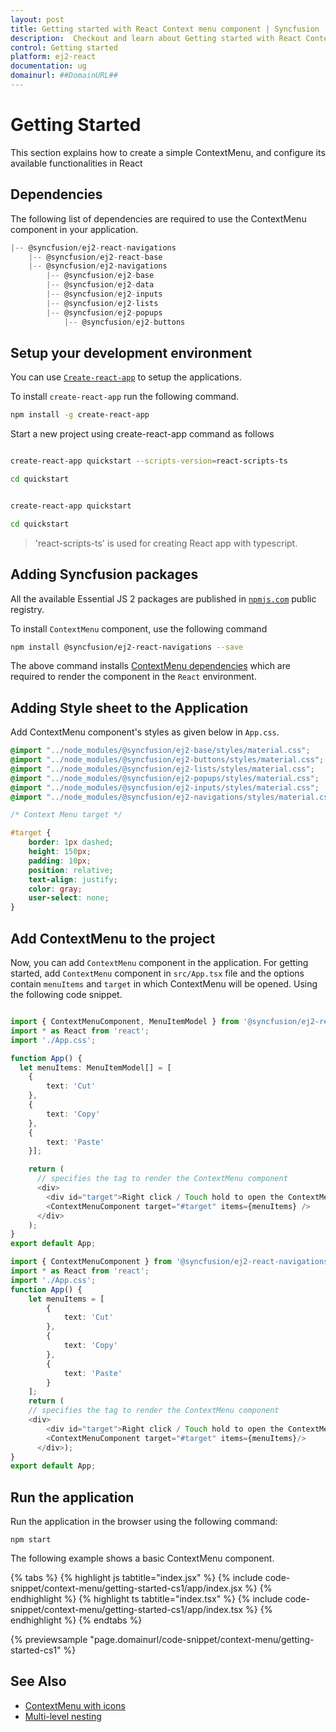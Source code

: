 ```yaml
---
layout: post
title: Getting started with React Context menu component | Syncfusion
description:  Checkout and learn about Getting started with React Context menu component of Syncfusion Essential JS 2 and more details.
control: Getting started 
platform: ej2-react
documentation: ug
domainurl: ##DomainURL##
---
```

# Getting Started

This section explains how to create a simple ContextMenu, and configure its available functionalities in React

## Dependencies

The following list of dependencies are required to use the ContextMenu component in your application.

```javascript
|-- @syncfusion/ej2-react-navigations
    |-- @syncfusion/ej2-react-base
    |-- @syncfusion/ej2-navigations
        |-- @syncfusion/ej2-base
        |-- @syncfusion/ej2-data
        |-- @syncfusion/ej2-inputs
        |-- @syncfusion/ej2-lists
        |-- @syncfusion/ej2-popups
            |-- @syncfusion/ej2-buttons
```

## Setup your development environment

You can use [`Create-react-app`](https://github.com/facebookincubator/create-react-app) to setup the applications.

To install `create-react-app` run the following command.

```bash
npm install -g create-react-app
```

Start a new project using create-react-app command as follows

<div class='tsx'>

```bash

create-react-app quickstart --scripts-version=react-scripts-ts

cd quickstart

```

</div>

<div class='jsx'>

```bash

create-react-app quickstart

cd quickstart

```

</div>

> 'react-scripts-ts' is used for creating React app with typescript.

## Adding Syncfusion packages

All the available Essential JS 2 packages are published in [`npmjs.com`](https://www.npmjs.com/~syncfusionorg) public registry.

To install `ContextMenu` component, use the following command

```bash
npm install @syncfusion/ej2-react-navigations --save
```

The above command installs [ContextMenu dependencies](./getting-started#dependencies) which are required to render the component in the `React` environment.

## Adding Style sheet to the Application

Add ContextMenu component's styles as given below in `App.css`.

```css
@import "../node_modules/@syncfusion/ej2-base/styles/material.css";
@import "../node_modules/@syncfusion/ej2-buttons/styles/material.css";
@import "../node_modules/@syncfusion/ej2-lists/styles/material.css";
@import "../node_modules/@syncfusion/ej2-popups/styles/material.css";
@import "../node_modules/@syncfusion/ej2-inputs/styles/material.css";
@import "../node_modules/@syncfusion/ej2-navigations/styles/material.css";

/* Context Menu target */

#target {
    border: 1px dashed;
    height: 150px;
    padding: 10px;
    position: relative;
    text-align: justify;
    color: gray;
    user-select: none;
}

```

## Add ContextMenu to the project

Now, you can add `ContextMenu` component in the application. For getting started, add `ContextMenu` component in `src/App.tsx` file and the options contain `menuItems` and `target` in which ContextMenu will be opened. Using the following code snippet.



```ts

import { ContextMenuComponent, MenuItemModel } from '@syncfusion/ej2-react-navigations';
import * as React from 'react';
import './App.css';

function App() {
  let menuItems: MenuItemModel[] = [
    {
        text: 'Cut'
    },
    {
        text: 'Copy'
    },
    {
        text: 'Paste'
    }];

    return (
      // specifies the tag to render the ContextMenu component
      <div>
        <div id="target">Right click / Touch hold to open the ContextMenu</div>
        <ContextMenuComponent target="#target" items={menuItems} />
      </div>
    );
}
export default App;  
```

```ts
import { ContextMenuComponent } from '@syncfusion/ej2-react-navigations';
import * as React from 'react';
import './App.css';
function App() {
    let menuItems = [
        {
            text: 'Cut'
        },
        {
            text: 'Copy'
        },
        {
            text: 'Paste'
        }
    ];
    return (
    // specifies the tag to render the ContextMenu component
    <div>
        <div id="target">Right click / Touch hold to open the ContextMenu</div>
        <ContextMenuComponent target="#target" items={menuItems}/>
      </div>);
}
export default App;
```

## Run the application

Run the application in the browser using the following command:

```
npm start
```

The following example shows a basic ContextMenu component.

{% tabs %}
{% highlight js tabtitle="index.jsx" %}
{% include code-snippet/context-menu/getting-started-cs1/app/index.jsx %}
{% endhighlight %}
{% highlight ts tabtitle="index.tsx" %}
{% include code-snippet/context-menu/getting-started-cs1/app/index.tsx %}
{% endhighlight %}
{% endtabs %}

 {% previewsample "page.domainurl/code-snippet/context-menu/getting-started-cs1" %}

## See Also

* [ContextMenu with icons](./icons-and-navigation#icons)
* [Multi-level nesting](./template#multilevel-nesting)